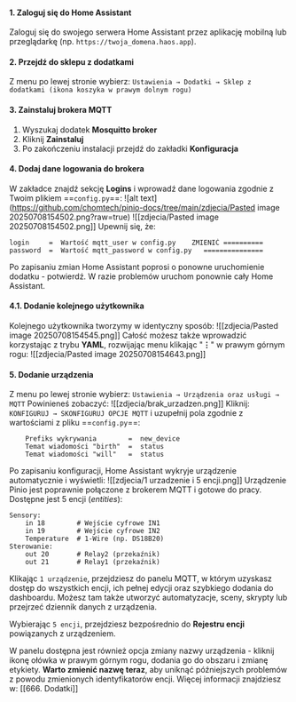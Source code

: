#### 1. Zaloguj się do Home Assistant
Zaloguj się do swojego serwera Home Assistant przez aplikację mobilną lub przeglądarkę 
(np. `https://twoja_domena.haos.app`).
#### 2. Przejdź do sklepu z dodatkami
Z menu po lewej stronie wybierz:
	`Ustawienia → Dodatki → Sklep z dodatkami (ikona koszyka w prawym dolnym rogu)`
#### 3. Zainstaluj brokera MQTT
1. Wyszukaj dodatek **Mosquitto broker**
2. Kliknij **Zainstaluj**
3. Po zakończeniu instalacji przejdź do zakładki **Konfiguracja**
#### 4. Dodaj dane logowania do brokera
W zakładce znajdź sekcję **Logins** i wprowadź dane logowania zgodnie z Twoim plikiem ==`config.py`==:
![alt text](https://github.com/chomtech/pinio-docs/tree/main/zdjecia/Pasted image 20250708154502.png?raw=true)
	![[zdjecia/Pasted image 20250708154502.png]]
Upewnij się, że:
```
login     =  Wartość mqtt_user w config.py    ZMIENIĆ ==========
password  =  Wartość mqtt_password w config.py   ===============
```
Po zapisaniu zmian Home Assistant poprosi o ponowne uruchomienie dodatku - potwierdź. 
W razie problemów uruchom ponownie cały Home Assistant.
#### 4.1. Dodanie kolejnego użytkownika
Kolejnego użytkownika tworzymy w identyczny sposób:
	![[zdjecia/Pasted image 20250708154545.png]]
Całość możesz także wprowadzić korzystając z trybu **YAML**, rozwijając menu klikając "**⋮**" w prawym górnym rogu:
	![[zdjecia/Pasted image 20250708154643.png]]
#### 5. Dodanie urządzenia
Z menu po lewej stronie wybierz:
	`Ustawienia → Urządzenia oraz usługi → MQTT`
Powinieneś zobaczyć:
![[zdjecia/brak_urzadzen.png]]
Kliknij:
	`KONFIGURUJ → SKONFIGURUJ OPCJE MQTT`
i uzupełnij pola zgodnie z wartościami z pliku ==`config.py`==:
```
	Prefiks wykrywania        =  new_device
	Temat wiadomości "birth"  =  status
	Temat wiadomości "will"   =  status
```
Po zapisaniu konfiguracji, Home Assistant wykryje urządzenie automatycznie i wyświetli:
![[zdjecia/1 urzadzenie i 5 encji.png]]
Urządzenie Pinio jest poprawnie połączone z brokerem MQTT i gotowe do pracy. 
Dostępne jest 5 encji (*entities*):
```
Sensory:
	in 18        # Wejście cyfrowe IN1
	in 19        # Wejście cyfrowe IN2
	Temperature  # 1-Wire (np. DS18B20)
Sterowanie:
	out 20       # Relay2 (przekaźnik)
	out 21       # Relay1 (przekaźnik)
```
Klikając `1 urządzenie`, przejdziesz do panelu MQTT, w którym uzyskasz dostęp do wszystkich encji, ich pełnej edycji oraz szybkiego dodania do dashboardu. Możesz tam także utworzyć automatyzacje, sceny, skrypty lub przejrzeć dziennik danych z urządzenia.

Wybierając `5 encji`, przejdziesz bezpośrednio do **Rejestru encji** powiązanych z urządzeniem.

W panelu dostępna jest również opcja zmiany nazwy urządzenia - kliknij ikonę ołówka w prawym górnym rogu, dodania go do obszaru i zmianę etykiety. **Warto zmienić nazwę teraz**, aby uniknąć późniejszych problemów z powodu zmienionych identyfikatorów encji.
Więcej informacji znajdziesz w: [[666. Dodatki]]

